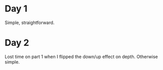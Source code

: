 # Day 1

Simple, straightforward.

# Day 2

Lost time on part 1 when I flipped the down/up effect on depth. Otherwise simple.
